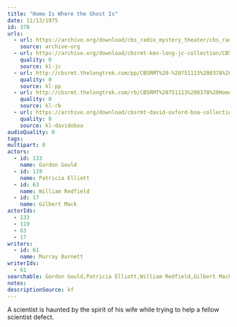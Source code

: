 ```yaml
---
title: "Home Is Where the Ghost Is"
date: 11/13/1975
id: 378
urls: 
  - url: https://archive.org/download/cbs_radio_mystery_theater/cbs_radio_mystery_theater-0351-0400.zip/cbs_radio_mystery_theater-0351-0400%2Fcbsrmt_0378_home_is_where_the_ghost_is.mp3
    source: archive-org
  - url: https://archive.org/download/cbsrmt-ken-long-jc-collection/CBSRMT - 751113 0378 Home Is Where The Ghost Is vbr fb2_jc.mp3
    quality: 0
    source: kl-jc
  - url: http://cbsrmt.thelongtrek.com/pp/CBSRMT%20-%20751113%200378%20Home%20Is%20Where%20the%20Ghost%20Is_pp.mp3
    quality: 0
    source: kl-pp
  - url: http://cbsrmt.thelongtrek.com/rb/CBSRMT%20751113%200378%20Home%20Is%20Where%20the%20Ghost%20Is_wuwm%20(repeat%204_11_76).mp3
    quality: 0
    source: kl-rb
  - url: https://archive.org/download/cbsrmt-david-oxford-boa-collection/CBSRMT-751113-0378-repeated-760111-Home-Is-Where-the-Ghost-Is-(128-44)_WUWM-FM-{BoA}.mp3
    quality: 0
    source: kl-davidoboa
audioQuality: 0
tags: 
multipart: 0
actors:  
  - id: 133
    name: Gordon Gould  
  - id: 119
    name: Patricia Elliott  
  - id: 63
    name: William Redfield  
  - id: 17
    name: Gilbert Mack
actorIds:  
  - 133  
  - 119  
  - 63  
  - 17
writers:  
  - id: 61
    name: Murray Burnett
writerIds:  
  - 61
searchable: Gordon Gould,Patricia Elliott,William Redfield,Gilbert Mack Murray Burnett
notes: 
descriptionSource: kf
---
```

A scientist is haunted by the spirit of his wife while trying to help a fellow scientist defect.